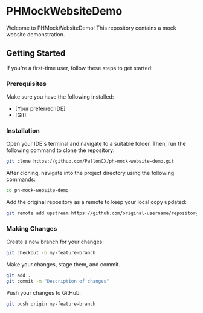 # PHMockWebsiteDemo

Welcome to PHMockWebsiteDemo! This repository contains a mock website demonstration.

## Getting Started

If you're a first-time user, follow these steps to get started:

### Prerequisites

Make sure you have the following installed:

- [Your preferred IDE]
- [Git]

### Installation

Open your IDE's terminal and navigate to a suitable folder. Then, run the following command to clone the repository:

```bash
git clone https://github.com/PallonCX/ph-mock-website-demo.git
```

After cloning, navigate into the project directory using the following commands:

```bash
cd ph-mock-website-demo
```

Add the original repository as a remote to keep your local copy updated:

```bash
git remote add upstream https://github.com/original-username/repository.git
```

### Making Changes

Create a new branch for your changes:

```bash
git checkout -b my-feature-branch
```

Make your changes, stage them, and commit.

```bash
git add .
git commit -m "Description of changes"
```

Push your changes to GitHub.

```bash
git push origin my-feature-branch
```


